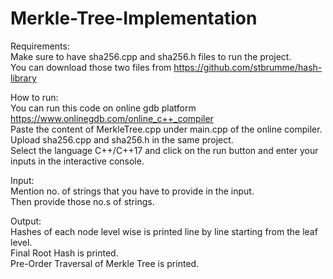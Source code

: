 # Merkle-Tree-Implementation

Requirements:<br />
Make sure to have sha256.cpp and sha256.h files to run the project.<br />
You can download those two files from https://github.com/stbrumme/hash-library <br />

How to run:<br />
You can run this code on online gdb platform https://www.onlinegdb.com/online_c++_compiler <br />
Paste the content of MerkleTree.cpp under main.cpp of the online compiler.<br />
Upload sha256.cpp and sha256.h in the same project.<br />
Select the language C++/C++17 and click on the run button and enter your inputs in the interactive console.<br />


Input:<br />
Mention no. of strings that you have to provide in the input.<br />
Then provide those no.s of strings.<br />

Output:<br />
Hashes of each node level wise is printed line by line starting from the leaf level.<br />
Final Root Hash is printed.<br />
Pre-Order Traversal of Merkle Tree is printed.<br />
